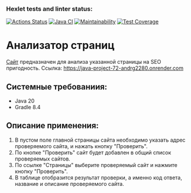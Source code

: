 ### Hexlet tests and linter status:
[![Actions Status](https://github.com/andrg2280/java-project-72/actions/workflows/hexlet-check.yml/badge.svg)](https://github.com/andrg2280/java-project-72/actions)
[![Java CI](https://github.com/andrg2280/java-project-72/actions/workflows/main.yml/badge.svg)](https://github.com/andrg2280/java-project-72/actions/workflows/main.yml)
[![Maintainability](https://api.codeclimate.com/v1/badges/bc953fb0ab378995dab3/maintainability)](https://codeclimate.com/github/hexlet-boilerplates/java-package/maintainability)
[![Test Coverage](https://api.codeclimate.com/v1/badges/bc953fb0ab378995dab3/test_coverage)](https://codeclimate.com/github/hexlet-boilerplates/java-package/test_coverage)

# Анализатор страниц
[Сайт](https://java-project-72-andrg2280.onrender.com) предназначен для анализа указанной страницы на SEO пригодность. Ссылка: https://java-project-72-andrg2280.onrender.com

## Системные требованиия:
 * Java 20
 * Gradle 8.4

## Описание применения:
1. В пустом поле главной страницы сайта необходимо указать адрес проверяемого сайта, и нажать кнопку "Проверить".
2. По кнопке "Проверить" сайт будет добавлен в общий список проверяемых сайтов.
3. По ссылке "Страницы" выберите проверяемый сайт и нажмите кнопку "Проверить".
4. В таблице отобразится результат проверки, а именно код ответа, название и описание проверяемого сайта.
